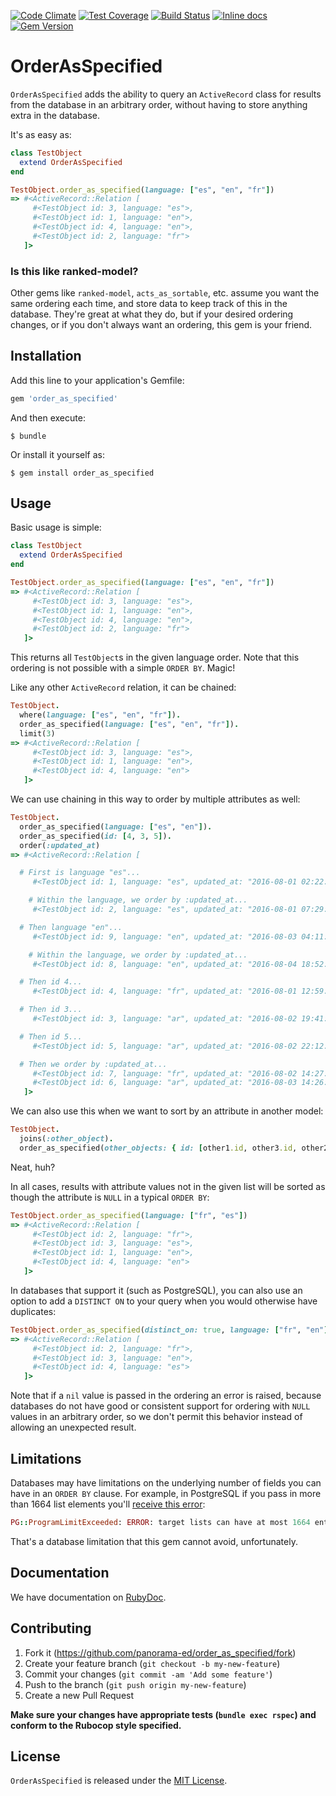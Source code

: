 [![Code Climate](https://codeclimate.com/github/panorama-ed/order_as_specified/badges/gpa.svg)](https://codeclimate.com/github/panorama-ed/order_as_specified) [![Test Coverage](https://codeclimate.com/github/panorama-ed/order_as_specified/badges/coverage.svg)](https://codeclimate.com/github/panorama-ed/order_as_specified) [![Build Status](https://travis-ci.org/panorama-ed/order_as_specified.svg)](https://travis-ci.org/panorama-ed/order_as_specified) [![Inline docs](http://inch-ci.org/github/panorama-ed/order_as_specified.png)](http://inch-ci.org/github/panorama-ed/order_as_specified) [![Gem Version](https://badge.fury.io/rb/order_as_specified.svg)](http://badge.fury.io/rb/order_as_specified)

# OrderAsSpecified

`OrderAsSpecified` adds the ability to query an `ActiveRecord` class for results
from the database in an arbitrary order, without having to store anything extra
in the database.

It's as easy as:

```ruby
class TestObject
  extend OrderAsSpecified
end

TestObject.order_as_specified(language: ["es", "en", "fr"])
=> #<ActiveRecord::Relation [
     #<TestObject id: 3, language: "es">,
     #<TestObject id: 1, language: "en">,
     #<TestObject id: 4, language: "en">,
     #<TestObject id: 2, language: "fr">
   ]>
```

### Is this like ranked-model?

Other gems like `ranked-model`, `acts_as_sortable`, etc. assume you want the
same ordering each time, and store data to keep track of this in the database.
They're great at what they do, but if your desired ordering changes, or if you
don't always want an ordering, this gem is your friend.

## Installation

Add this line to your application's Gemfile:

```ruby
gem 'order_as_specified'
```

And then execute:

    $ bundle

Or install it yourself as:

    $ gem install order_as_specified

## Usage

Basic usage is simple:

```ruby
class TestObject
  extend OrderAsSpecified
end

TestObject.order_as_specified(language: ["es", "en", "fr"])
=> #<ActiveRecord::Relation [
     #<TestObject id: 3, language: "es">,
     #<TestObject id: 1, language: "en">,
     #<TestObject id: 4, language: "en">,
     #<TestObject id: 2, language: "fr">
   ]>
```

This returns all `TestObject`s in the given language order. Note that this
ordering is not possible with a simple `ORDER BY`. Magic!

Like any other `ActiveRecord` relation, it can be chained:

```ruby
TestObject.
  where(language: ["es", "en", "fr"]).
  order_as_specified(language: ["es", "en", "fr"]).
  limit(3)
=> #<ActiveRecord::Relation [
     #<TestObject id: 3, language: "es">,
     #<TestObject id: 1, language: "en">,
     #<TestObject id: 4, language: "en">
   ]>
```

We can use chaining in this way to order by multiple attributes as well:

```ruby
TestObject.
  order_as_specified(language: ["es", "en"]).
  order_as_specified(id: [4, 3, 5]).
  order(:updated_at)
=> #<ActiveRecord::Relation [

  # First is language "es"...
     #<TestObject id: 1, language: "es", updated_at: "2016-08-01 02:22:00">,

    # Within the language, we order by :updated_at...
     #<TestObject id: 2, language: "es", updated_at: "2016-08-01 07:29:07">,

  # Then language "en"...
     #<TestObject id: 9, language: "en", updated_at: "2016-08-03 04:11:26">,

    # Within the language, we order by :updated_at...
     #<TestObject id: 8, language: "en", updated_at: "2016-08-04 18:52:14">,

  # Then id 4...
     #<TestObject id: 4, language: "fr", updated_at: "2016-08-01 12:59:33">,

  # Then id 3...
     #<TestObject id: 3, language: "ar", updated_at: "2016-08-02 19:41:44">,

  # Then id 5...
     #<TestObject id: 5, language: "ar", updated_at: "2016-08-02 22:12:52">,

  # Then we order by :updated_at...
     #<TestObject id: 7, language: "fr", updated_at: "2016-08-02 14:27:16">,
     #<TestObject id: 6, language: "ar", updated_at: "2016-08-03 14:26:06">,
   ]>
```

We can also use this when we want to sort by an attribute in another model:

```ruby
TestObject.
  joins(:other_object).
  order_as_specified(other_objects: { id: [other1.id, other3.id, other2.id] })
```

Neat, huh?

In all cases, results with attribute values not in the given list will be
sorted as though the attribute is `NULL` in a typical `ORDER BY`:

```ruby
TestObject.order_as_specified(language: ["fr", "es"])
=> #<ActiveRecord::Relation [
     #<TestObject id: 2, language: "fr">,
     #<TestObject id: 3, language: "es">,
     #<TestObject id: 1, language: "en">,
     #<TestObject id: 4, language: "en">
   ]>
```

In databases that support it (such as PostgreSQL), you can also use an option to
add a `DISTINCT ON` to your query when you would otherwise have duplicates:

```ruby
TestObject.order_as_specified(distinct_on: true, language: ["fr", "en"])
=> #<ActiveRecord::Relation [
     #<TestObject id: 2, language: "fr">,
     #<TestObject id: 3, language: "en">,
     #<TestObject id: 4, language: "es">
   ]>
```

Note that if a `nil` value is passed in the ordering an error is raised, because
databases do not have good or consistent support for ordering with `NULL` values
in an arbitrary order, so we don't permit this behavior instead of allowing an
unexpected result.

## Limitations

Databases may have limitations on the underlying number of fields you can have
in an `ORDER BY` clause. For example, in PostgreSQL if you pass in more than
1664 list elements you'll [receive this error](https://github.com/panorama-ed/order_as_specified/issues/34):

```ruby
PG::ProgramLimitExceeded: ERROR: target lists can have at most 1664 entries
```

That's a database limitation that this gem cannot avoid, unfortunately.

## Documentation

We have documentation on [RubyDoc](http://www.rubydoc.info/github/panorama-ed/order_as_specified/master).

## Contributing

1. Fork it (https://github.com/panorama-ed/order_as_specified/fork)
2. Create your feature branch (`git checkout -b my-new-feature`)
3. Commit your changes (`git commit -am 'Add some feature'`)
4. Push to the branch (`git push origin my-new-feature`)
5. Create a new Pull Request

**Make sure your changes have appropriate tests (`bundle exec rspec`)
and conform to the Rubocop style specified.**

## License

`OrderAsSpecified` is released under the
[MIT License](https://github.com/panorama-ed/order_as_specified/blob/master/LICENSE.txt).
